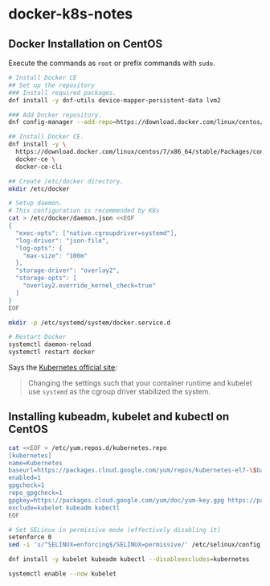 # docker-k8s-notes

## Docker Installation on CentOS
Execute the commands as `root` or prefix commands with `sudo`.

```bash
# Install Docker CE
## Set up the repository
### Install required packages.
dnf install -y dnf-utils device-mapper-persistent-data lvm2

### Add Docker repository.
dnf config-manager --add-repo=https://download.docker.com/linux/centos/docker-ce.repo

## Install Docker CE.
dnf install -y \
  https://download.docker.com/linux/centos/7/x86_64/stable/Packages/containerd.io-1.2.13-3.1.el7.x86_64.rpm \
  docker-ce \
  docker-ce-cli

## Create /etc/docker directory.
mkdir /etc/docker

# Setup daemon.
# This configuration is recommended by K8s
cat > /etc/docker/daemon.json <<EOF
{
  "exec-opts": ["native.cgroupdriver=systemd"],
  "log-driver": "json-file",
  "log-opts": {
    "max-size": "100m"
  },
  "storage-driver": "overlay2",
  "storage-opts": [
    "overlay2.override_kernel_check=true"
  ]
}
EOF

mkdir -p /etc/systemd/system/docker.service.d

# Restart Docker
systemctl daemon-reload
systemctl restart docker
```

Says the [Kubernetes official site](https://kubernetes.io/docs/setup/production-environment/container-runtimes/):
> Changing the settings such that your container runtime and kubelet use `systemd` as the cgroup driver stabilized the system.

## Installing kubeadm, kubelet and kubectl on CentOS

```bash
cat <<EOF > /etc/yum.repos.d/kubernetes.repo
[kubernetes]
name=Kubernetes
baseurl=https://packages.cloud.google.com/yum/repos/kubernetes-el7-\$basearch
enabled=1
gpgcheck=1
repo_gpgcheck=1
gpgkey=https://packages.cloud.google.com/yum/doc/yum-key.gpg https://packages.cloud.google.com/yum/doc/rpm-package-key.gpg
exclude=kubelet kubeadm kubectl
EOF

# Set SELinux in permissive mode (effectively disabling it)
setenforce 0
sed -i 's/^SELINUX=enforcing$/SELINUX=permissive/' /etc/selinux/config

dnf install -y kubelet kubeadm kubectl --disableexcludes=kubernetes

systemctl enable --now kubelet
```
